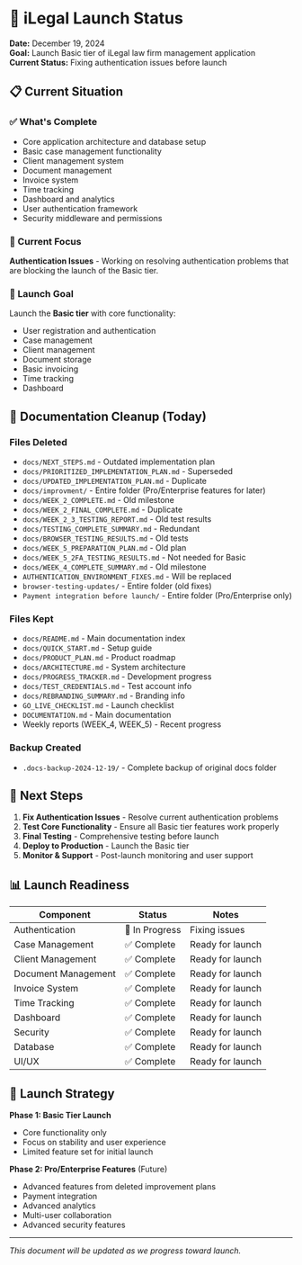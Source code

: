 # 🚀 iLegal Launch Status

**Date:** December 19, 2024  
**Goal:** Launch Basic tier of iLegal law firm management application  
**Current Status:** Fixing authentication issues before launch

## 📋 Current Situation

### ✅ What's Complete
- Core application architecture and database setup
- Basic case management functionality
- Client management system
- Document management
- Invoice system
- Time tracking
- Dashboard and analytics
- User authentication framework
- Security middleware and permissions

### 🔧 Current Focus
**Authentication Issues** - Working on resolving authentication problems that are blocking the launch of the Basic tier.

### 🎯 Launch Goal
Launch the **Basic tier** with core functionality:
- User registration and authentication
- Case management
- Client management
- Document storage
- Basic invoicing
- Time tracking
- Dashboard

## 🧹 Documentation Cleanup (Today)

### Files Deleted
- `docs/NEXT_STEPS.md` - Outdated implementation plan
- `docs/PRIORITIZED_IMPLEMENTATION_PLAN.md` - Superseded
- `docs/UPDATED_IMPLEMENTATION_PLAN.md` - Duplicate
- `docs/improvment/` - Entire folder (Pro/Enterprise features for later)
- `docs/WEEK_2_COMPLETE.md` - Old milestone
- `docs/WEEK_2_FINAL_COMPLETE.md` - Duplicate
- `docs/WEEK_2_3_TESTING_REPORT.md` - Old test results
- `docs/TESTING_COMPLETE_SUMMARY.md` - Redundant
- `docs/BROWSER_TESTING_RESULTS.md` - Old tests
- `docs/WEEK_5_PREPARATION_PLAN.md` - Old plan
- `docs/WEEK_5_2FA_TESTING_RESULTS.md` - Not needed for Basic
- `docs/WEEK_4_COMPLETE_SUMMARY.md` - Old milestone
- `AUTHENTICATION_ENVIRONMENT_FIXES.md` - Will be replaced
- `browser-testing-updates/` - Entire folder (old fixes)
- `Payment integration before launch/` - Entire folder (Pro/Enterprise only)

### Files Kept
- `docs/README.md` - Main documentation index
- `docs/QUICK_START.md` - Setup guide
- `docs/PRODUCT_PLAN.md` - Product roadmap
- `docs/ARCHITECTURE.md` - System architecture
- `docs/PROGRESS_TRACKER.md` - Development progress
- `docs/TEST_CREDENTIALS.md` - Test account info
- `docs/REBRANDING_SUMMARY.md` - Branding info
- `GO_LIVE_CHECKLIST.md` - Launch checklist
- `DOCUMENTATION.md` - Main documentation
- Weekly reports (WEEK_4, WEEK_5) - Recent progress

### Backup Created
- `.docs-backup-2024-12-19/` - Complete backup of original docs folder

## 🎯 Next Steps

1. **Fix Authentication Issues** - Resolve current authentication problems
2. **Test Core Functionality** - Ensure all Basic tier features work properly
3. **Final Testing** - Comprehensive testing before launch
4. **Deploy to Production** - Launch the Basic tier
5. **Monitor & Support** - Post-launch monitoring and user support

## 📊 Launch Readiness

| Component | Status | Notes |
|-----------|--------|-------|
| Authentication | 🔧 In Progress | Fixing issues |
| Case Management | ✅ Complete | Ready for launch |
| Client Management | ✅ Complete | Ready for launch |
| Document Management | ✅ Complete | Ready for launch |
| Invoice System | ✅ Complete | Ready for launch |
| Time Tracking | ✅ Complete | Ready for launch |
| Dashboard | ✅ Complete | Ready for launch |
| Security | ✅ Complete | Ready for launch |
| Database | ✅ Complete | Ready for launch |
| UI/UX | ✅ Complete | Ready for launch |

## 🚀 Launch Strategy

**Phase 1: Basic Tier Launch**
- Core functionality only
- Focus on stability and user experience
- Limited feature set for initial launch

**Phase 2: Pro/Enterprise Features** (Future)
- Advanced features from deleted improvement plans
- Payment integration
- Advanced analytics
- Multi-user collaboration
- Advanced security features

---

*This document will be updated as we progress toward launch.*
